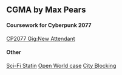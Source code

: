 <h2>CGMA by Max Pears </h2>

<h4>Coursework for Cyberpunk 2077</h4>

[CP2077 Gig:New Attendant](../data/showcase/CGMA_Gig)

<h4>Other</h4>

[Sci-Fi Statin](../data/showcase/CGMA_Station)
[Open World case](../data/showcase/CGMA_World)
[City Blocking](../data/showcase/CGMA_City)

